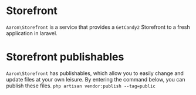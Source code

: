 # Storefront
`Aaron\Storefront` is a service that provides a `GetCandy2` Storefront to a fresh application in laravel.

# Storefront publishables
`Aaron\Storefront` has publishables, which allow you to easily change and update files at your own leisure. By entering the command below, you can publish these files.
``php artisan vendor:publish --tag=public``
